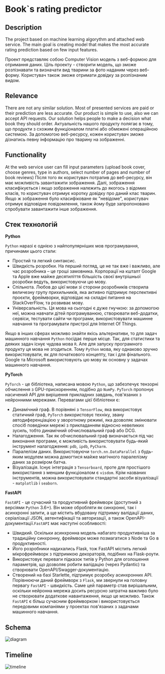# Book`s rating predictor

## Description
The project based on machine learning algorythm and attached web service.
The main goal is creating model that makes the most accurate rating prediction based on few input features.

Проект представляє собою Computer Vision модель з веб-формою для отримання даних.
Ціль проекту - створити модель, що зможе розпізнавати та визначати вид тварини за фото
наданим через веб-форму. Користувач також зможе отримати довідку за розпізнаним видом.

## Relevance
There are not any similar solution. Most of presented services are paid or their prediction are less accurate.
Our product is simple to use, also we can accept API requests. Our solution helps people to make a decision what book they should order.
Актуальність нашого продукту полягає в тому, що продукти з схожим функціоналом платні або обмежені операційною системою.
За допомогою веб-ресурсу, кожен користувач зможе дізнатись певну інформацію про тварину на зображенні.

## Functionality
At the web service user can fill input parameters (upload book cover, choose genres, type in authors, select number of pages
and number of book reviews)
Після того як користувач потрапив до веб-ресурсу, він має можливість завантажити зображення.
Далі, зображення класифікується і якщо зображення належить до якогось з відомих класів, то користувач отримує коротку довідку про даний клас тварин.
Якщо ж зображення було класифіковане як "невідоме", користувач отримує відповідне повідомлення, також йому буде запропоновано спробувати завантажити інше зображення.

## Стек технологій

**Python**

`Python` наразі є однією з найпопулярніших мов програмування, причинами цього стали:
* Простий та легкий синтаксис.
* Швидкість розробки. На перший погляд, це не так вже і важливо, але час розробника – це гроші замовника. Корпорації на кшталт Google та Apple вже майже десятиліття більшість своєї внутрішньої розробки ведуть, використовуючи цю мову.
* Спільнота. Любов до цієї мови зі сторони розробників створила величезну групу прихильників, яка активно підтримує перспективні проєкти, фреймворки, відповідає на складні питання на StackOverFlow, та розвиває мову.
* Універсальність. Ця мова на сьогодні є дуже гнучкою: за допомогою неї, можна навчати дітей програмуванюю, створювати веб-додатки, сервіси, тестувати сайти чи програми, використовувати машинне навчання та програмувати пристрої для Internet Of Things.

Якщо в інших сферах можливо знайти якісь альтернативи, то для задач машинного навчання `Python` посідає перше місце. Так, для статистики та деяких задач існує чудова мова `R`. Але для запуску програмного продукту ця мова не згодиться. Тому `Python` мова, яку однаково зручно використовувати, як для початкового концепту, так і для фінального. Google та Microsoft використовують цю мову як основну у задачах машинного навчання.

**PyTorch**

`PyTorch` - це бібліотека, написана мовою `Python`, що забезпечує тензорні обчислення з GPU-прискоренням, подібно до `NumPy`. `PyTorch` пропонує насичений API для вирішення прикладних завдань, пов'язаних з нейронними мережами. Перевагами цієї бібліотеки є:
* Динамічний граф. В порівняні з `TensorFlow`, яка використовує статичний граф, `PyTorch` використовує техніку, звану автодиференціацією у зворотному режимі, яка дозволяє змінювати спосіб поведінки мережі з прикладанням відносно невеликих зусиль, тобто динамічний обчислювальний граф або DCG.
* Налагодження. Так як обчислювальний граф визначається під час виконання програми, є можливість використовувати будь-який інструмент налагодження: `pdb`, `ipdb`, `PyCharm`.
* Паралелізм даних. Використовуючи `torch.nn.DataParallel` з будь-яким модулем можна домогтися майже магічного паралелізму даних за розміром батча.
* Візуалізація. Існує інтеграція з `Tensorboard`, проте для простішого використання з меншим функціоналом є `visdom`. Крім названих інструментів, можна використовувати стандартні засоби візуалізації - `matplotlib` і `seaborn`.

**FastAPI**

`FastAPI` - це сучасний та продуктивний фреймворк (доступний з версіями `Python` 3.6+). Він може обробляти як синхронні, так і асинхронні запити, а ще містить вбудовану підтримку валідації даних, серіалізації JSON, автентифікації та авторизації, а також OpenAPI-документації.`FastAPI` має наступні особливості:
* Швидкий. Оскільки асинхронна модель набагато продуктивніша за традиційну синхронну, фреймворк може позмагатися з Node та Go в продуктивності.
* Його розробники надихались Flask, тож FastAPI містить легкий мікрофреймворк з підтримкою декораторів, подібних на Flask-роути.
* Використовує переваги підказок типів у Python для оголошення параметрів, що дозволяє робити валідацію (через Pydantic) та створювати OpenAPI/Swagger-документацію.
* Створений на базі Starlette, підтримує розробку асинхронних API.
Порівнюючи даний фреймворк з `Flask`, ми звернули на головну первагу `FastAPI` - швидкість. Саме цей параметр став вирішальним, оскільки нейронна мережа досить ресурсно затратна важливо було не створювати додаткове навантаження, якщо це можливо. Також `FastAPI` є більш сучасним фреймворком і використовується передовими компаніями у проектах пов'язаних з задачами машинного навчання.

## Schema

![diagram](https://github.com/shooterdimon/KotoScience/blob/master/diagrams/1.png)
## Timeline

![timeline](https://github.com/shooterdimon/int20h/blob/master/diagrams/timeline.png)


